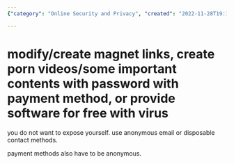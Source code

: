 ```yaml
---
{"category": "Online Security and Privacy", "created": "2022-11-28T19:15:29+08:00", "date": "2022-11-28 19:15:29", "description": "This article delves into the creation of anonymous payment methods and the usage of masked email addresses for activities such as generating magnet links, producing password-protected adult content or software with viruses. It offers insights into techniques to protect privacy and carry out potentially sensitive transactions.", "modified": "2022-11-28T19:18:36+08:00", "tags": ["anonymous payment methods", "disguised email addresses", "magnet links", "password-protected content", "viruses"], "title": "Mastering Anonymous Payment Methods and Disguised Email Addresses"}

---
```


# modify/create magnet links, create porn videos/some important contents with password with payment method, or provide software for free with virus

you do not want to expose yourself. use anonymous email or disposable contact methods.

payment methods also have to be anonymous.

